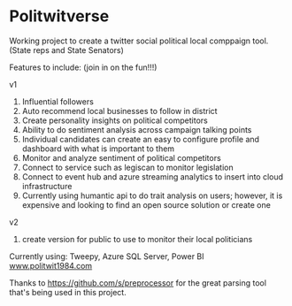 # Politwitverse 

Working project to create a twitter social political local comppaign tool. (State reps and State Senators)

Features to include: (join in on the fun!!!)

v1
1. Influential followers
2. Auto recommend local businesses to follow in district
3. Create personality insights on political competitors
4. Ability to do sentiment analysis across campaign talking points
5. Individual candidates can create an easy to configure profile and dashboard with what is important to them
6. Monitor and analyze sentiment of political competitors
7. Connect to service such as legiscan to monitor legislation
8. Connect to event hub and azure streaming analytics to insert into cloud infrastructure
9. Currently using humantic api to do trait analysis on users; however, it is expensive and looking to find an open source solution or create one

v2
1. create version for public to use to monitor their local politicians

Currently using:
Tweepy, Azure SQL Server, Power BI
www.politwit1984.com

Thanks to https://github.com/s/preprocessor for the great parsing tool that's being used in this project.

